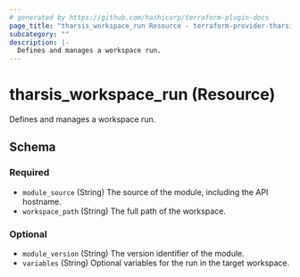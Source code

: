 ```yaml
---
# generated by https://github.com/hashicorp/terraform-plugin-docs
page_title: "tharsis_workspace_run Resource - terraform-provider-tharsis"
subcategory: ""
description: |-
  Defines and manages a workspace run.
---
```


# tharsis_workspace_run (Resource)

Defines and manages a workspace run.



<!-- schema generated by tfplugindocs -->
## Schema

### Required

- `module_source` (String) The source of the module, including the API hostname.
- `workspace_path` (String) The full path of the workspace.

### Optional

- `module_version` (String) The version identifier of the module.
- `variables` (String) Optional variables for the run in the target workspace.


